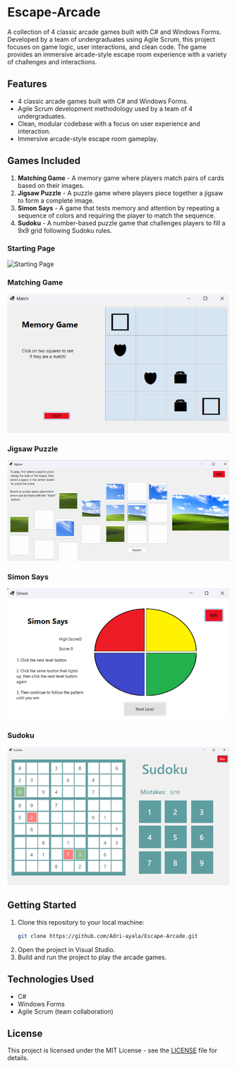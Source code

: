 # Escape-Arcade

A collection of 4 classic arcade games built with C# and Windows Forms. Developed by a team of undergraduates using Agile Scrum, this project focuses on game logic, user interactions, and clean code. The game provides an immersive arcade-style escape room experience with a variety of challenges and interactions.

## Features

- 4 classic arcade games built with C# and Windows Forms.
- Agile Scrum development methodology used by a team of 4 undergraduates.
- Clean, modular codebase with a focus on user experience and interaction.
- Immersive arcade-style escape room gameplay.

## Games Included

1. **Matching Game** - A memory game where players match pairs of cards based on their images.
2. **Jigsaw Puzzle** - A puzzle game where players piece together a jigsaw to form a complete image.
3. **Simon Says** - A game that tests memory and attention by repeating a sequence of colors and requiring the player to match the sequence.
4. **Sudoku** - A number-based puzzle game that challenges players to fill a 9x9 grid following Sudoku rules.

### Starting Page
![Starting Page](Media/StartIMG.png)

### Matching Game
![Matching Game](Media/MemoryIMG.png)

### Jigsaw Puzzle
![Jigsaw Puzzle](Media/JigSawIMG.png)

### Simon Says
![Simon Says](Media/SimonIMG.png)

### Sudoku
![Sudoku](Media/SudokuIMG.png)

## Getting Started

1. Clone this repository to your local machine:
   ```bash
   git clone https://github.com/Adri-ayala/Escape-Arcade.git
   ```
2. Open the project in Visual Studio.
3. Build and run the project to play the arcade games.

## Technologies Used

- C#  
- Windows Forms  
- Agile Scrum (team collaboration)

## License

This project is licensed under the MIT License - see the [LICENSE](LICENSE) file for details.
